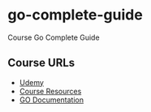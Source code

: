 # go-complete-guide

Course Go Complete Guide

## Course URLs

* [Udemy](https://www.udemy.com/course/go-the-complete-guide)
* [Course Resources](https://github.com/mschwarzmueller/go-complete-guide-resources)
* [GO Documentation](https://go.dev/)

